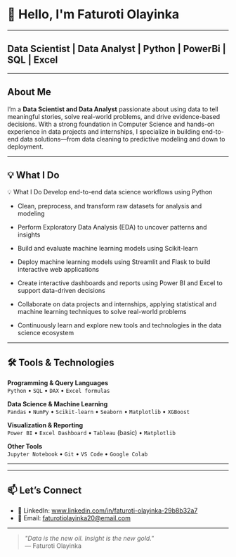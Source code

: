 # 👋 Hello, I'm Faturoti Olayinka
---
## Data Scientist | Data Analyst | Python | PowerBi | SQL | Excel
---
## About Me
I’m a **Data Scientist and Data Analyst** passionate about using data to tell meaningful stories, solve real-world problems, and drive evidence-based decisions. With a strong foundation in Computer Science and hands-on experience in data projects and internships, I specialize in building end-to-end data solutions—from data cleaning to predictive modeling and down to deployment.

---

## 💡 What I Do

💡 What I Do
Develop end-to-end data science workflows using Python

- Clean, preprocess, and transform raw datasets for analysis and modeling

- Perform Exploratory Data Analysis (EDA) to uncover patterns and insights

- Build and evaluate machine learning models using Scikit-learn

- Deploy machine learning models using Streamlit and Flask to build interactive web applications

- Create interactive dashboards and reports using Power BI and Excel to support data-driven decisions

- Collaborate on data projects and internships, applying statistical and machine learning techniques to solve real-world problems

- Continuously learn and explore new tools and technologies in the data science ecosystem
---

## 🛠️ Tools & Technologies

**Programming & Query Languages**  
`Python` • `SQL` • `DAX` • `Excel formulas`

**Data Science & Machine Learning**  
`Pandas` • `NumPy` • `Scikit-learn` • `Seaborn` • `Matplotlib` • `XGBoost`

**Visualization & Reporting**  
`Power BI` • `Excel Dashboard` • `Tableau` (basic) • `Matplotlib`

**Other Tools**  
`Jupyter Notebook` • `Git` • `VS Code` • `Google Colab`

---




---

## 📫 Let’s Connect

- 🔗 LinkedIn: www.linkedin.com/in/faturoti-olayinka-29b8b32a7
- 📧 Email: faturotiolayinka20@email.com  
---

> *"Data is the new oil. Insight is the new gold."*  
> — Faturoti Olayinka
